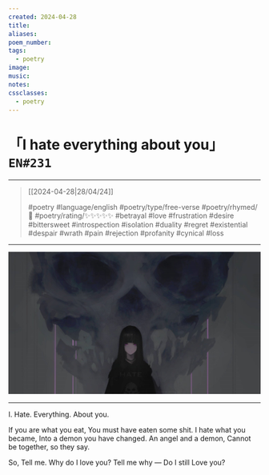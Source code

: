 ```yaml
---
created: 2024-04-28
title:
aliases:
poem_number:
tags:
  - poetry
image:
music:
notes:
cssclasses:
  - poetry
---
```

# 「I hate everything about you」 `EN#231`

---

> [[2024-04-28|28/04/24]]
> 
> #poetry 
> #language/english 
> #poetry/type/free-verse 
> #poetry/rhymed/🔴 
> #poetry/rating/✨✨✨✨✨ 
> #betrayal #love #frustration #desire #bittersweet #introspection #isolation #duality #regret #existential #despair #wrath #pain #rejection #profanity #cynical #loss 

---

![poem-i_hate_everything_about_you](../!art/poem-i_hate_everything_about_you.png)


---

I.
Hate.
Everything.
About you.

If you are what you eat,
You must have eaten some shit.
I hate what you became,
Into a demon you have changed.
An angel and a demon,
Cannot be together, so they say.

So,
Tell me.
Why do I love you?
Tell me why —
Do I still
Love you?